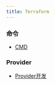 ```yaml
---
title: Terraform
---
```


### 命令
+ [CMD](./terraform.md)

### Provider
+ [Provider开发](./provider.md)
